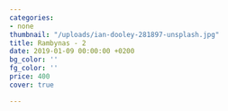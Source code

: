 ```yaml
---
categories:
- none
thumbnail: "/uploads/ian-dooley-281897-unsplash.jpg"
title: Rambynas - 2
date: 2019-01-09 00:00:00 +0200
bg_color: ''
fg_color: ''
price: 400
cover: true

---
```

